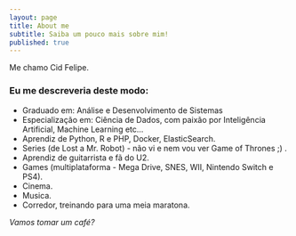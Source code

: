 ```yaml
---
layout: page
title: About me
subtitle: Saiba um pouco mais sobre mim!
published: true
---
```


Me chamo Cid Felipe.

### Eu me descreveria deste modo:

- Graduado em: Análise e Desenvolvimento de Sistemas
- Especialização em: Ciência de Dados, com paixão por Inteligência Artificial, Machine Learning etc...
- Aprendiz de Python, R e PHP, Docker, ElasticSearch.
- Series (de Lost a Mr. Robot) - não vi e nem vou ver Game of Thrones ;) .
- Aprendiz de guitarrista e fã do U2.
- Games (multiplataforma - Mega Drive, SNES, WII, Nintendo Switch e PS4).
- Cinema.
- Musica.
- Corredor, treinando para uma meia maratona.


_Vamos tomar um café?_
